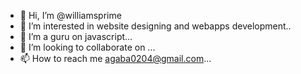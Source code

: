 - 👋 Hi, I’m @williamsprime
- 👀 I’m interested in website designing and webapps development..
- 🌱 I’m a guru on javascript...
- 💞️ I’m looking to collaborate on ...
- 📫 How to reach me agaba0204@gmail.com...

<!---
williamsprime/williamsprime is a ✨ special ✨ repository because its `README.md` (this file) appears on your GitHub profile.
You can click the Preview link to take a look at your changes.
--->
